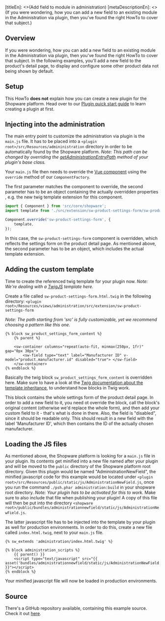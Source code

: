 [titleEn]: <>(Add field to module in administration)
[metaDescriptionEn]: <>(If you were wondering, how you can add a new field to an existing module in the Administration via plugin, then you've found the right HowTo to cover that subject.)

## Overview

If you were wondering, how you can add a new field to an existing module in the Administration via plugin, then you've
found the right HowTo to cover that subject.
In the following examples, you'll add a new field to the product's detail page, to display and configure
some other product data not being shown by default.

## Setup

This HowTo **does not** explain how you can create a new plugin for the Shopware platform.
Head over to our [Plugin quick start guide](./../2-internals/4-plugins/010-plugin-quick-start.md) to
learn creating a plugin at first.

## Injecting into the administration

The main entry point to customize the administration via plugin is the `main.js` file.
It has to be placed into a `<plugin root>/src/Resources/admininistration` directory in order to be automatically found by the Shopware
platform.
*Note: This path can be changed by overriding the [getAdministrationEntryPath](./../2-internals/4-plugins/020-plugin-base-class.md#getAdministrationEntryPath) method of your plugin's base class.*

Your `main.js` file then needs to override the [Vue component](https://vuejs.org/v2/guide/components.html) using the
`override` method of our `ComponentFactory`.

The first parameter matches the component to override, the second parameter has to be an object containing
the actually overridden properties , e.g. the new twig template extension for this component.

```js
import { Component } from 'src/core/shopware';
import template from './src/extension/sw-product-settings-form/sw-product-settings-form.html.twig';

Component.override('sw-product-settings-form', {
    template,
});
```

In this case, the `sw-product-settings-form` component is overridden, which reflects the settings form on the product detail page.
As mentioned above, the second parameter has to be an object, which includes the actual template extension.

## Adding the custom template

Time to create the referenced twig template for your plugin now.
*Note: We're dealing with a [TwigJS](https://github.com/twigjs/twig.js/wiki) template here.* 

Create a file called `sw-product-settings-form.html.twig` in the following directory:
`<plugin root>/Resources/views/administration/src/extension/sw-product-settings-form`

*Note: The path starting from 'src' is fully customizable, yet we recommend choosing a pattern like this one.*

```twig
{% block sw_product_settings_form_content %}
    {% parent %}

    <sw-container columns="repeat(auto-fit, minmax(250px, 1fr)" gap="0px 30px">
        <sw-field type="text" label="Manufacturer ID" v-model="product.manufacturer.id" disabled="true"> </sw-field>
    </sw-container>
{% endblock %}
```

Basically the twig block `sw_product_settings_form_content` is overridden here.
Make sure to have a look at the [Twig documentation about the template inheritance](https://twig.symfony.com/doc/2.x/templates.html#template-inheritance), to understand how blocks in Twig work.

This block contains the whole settings form of the product detail page.
In order to add a new field to it, you need ot override the block, call the block's original content (otherwise we'd replace the whole form), and then
add your custom field to it - that's what is done in there.
Also, the field is "disabled", since it should be readable only.
This should result in a new field with the label 'Manufacturer ID', which then contains the ID of the actually chosen manufacturer.

## Loading the JS files

As mentioned above, the Shopware platform is looking for a `main.js` file in your plugin.
Its contents get minified into a new file named after your plugin and will be moved to the `public` directory
of the Shopware platform root directory.
Given this plugin would be named "AdministrationNewField", the minified javascript code for this example would be
located under `<plugin root>/src/Resources/public/static/js/AdministrationNewField.js`, once you run the command `./psh.phar administration:build` in your shopware root directory.
*Note: Your plugin has to be activated for this to work.*
Make sure to also include that file when publishing your plugin!
A copy of this file will then be put into the directory `<shopware root>/public/bundles/administrationnewfield/static/js/AdministrationNewField.js`.

The latter javascript file has to be injected into the template by your plugin as well for production environments.
In order to do this, create a new file called `index.html.twig`, next to your `main.js` file.

```twig
{% sw_extends 'administration/index.html.twig' %}

{% block administration_scripts %}
    {{ parent() }}
    <script type="text/javascript" src="{{ asset('bundles/administrationnewfield/static/js/AdministrationNewField.js') }}"></script>
{% endblock %}
```

Your minified javascript file will now be loaded in production environments.

## Source

There's a GitHub repository available, containing this example source.
Check it out [here](https://github.com/shopware/swag-docs-administration-new-field).
